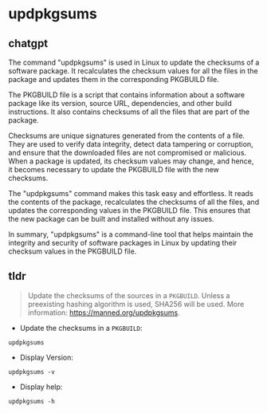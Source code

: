 # updpkgsums 
## chatgpt 
The command "updpkgsums" is used in Linux to update the checksums of a software package. It recalculates the checksum values for all the files in the package and updates them in the corresponding PKGBUILD file. 

The PKGBUILD file is a script that contains information about a software package like its version, source URL, dependencies, and other build instructions. It also contains checksums of all the files that are part of the package.

Checksums are unique signatures generated from the contents of a file. They are used to verify data integrity, detect data tampering or corruption, and ensure that the downloaded files are not compromised or malicious. When a package is updated, its checksum values may change, and hence, it becomes necessary to update the PKGBUILD file with the new checksums.

The "updpkgsums" command makes this task easy and effortless. It reads the contents of the package, recalculates the checksums of all the files, and updates the corresponding values in the PKGBUILD file. This ensures that the new package can be built and installed without any issues.

In summary, "updpkgsums" is a command-line tool that helps maintain the integrity and security of software packages in Linux by updating their checksum values in the PKGBUILD file. 

## tldr 
 
> Update the checksums of the sources in a `PKGBUILD`.
> Unless a preexisting hashing algorithm is used, SHA256 will be used.
> More information: <https://manned.org/updpkgsums>.

- Update the checksums in a `PKGBUILD`:

`updpkgsums`

- Display Version:

`updpkgsums -v`

- Display help:

`updpkgsums -h`
